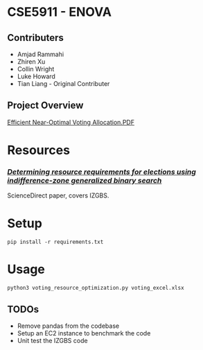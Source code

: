 # **CSE5911 - ENOVA**

## Contributers
* Amjad Rammahi
* Zhiren Xu
* Collin Wright
* Luke Howard
* Tian Liang - Original Contributer

## Project Overview

[Efficient Near-Optimal Voting Allocation.PDF](Efficient&#32;Near-Optimal&#32;Voting&#32;Allocation.pdf)

# Resources

### *[Determining resource requirements for elections using indifference-zone generalized binary search](https://www.sciencedirect.com/science/article/pii/S0360835219307120)*

ScienceDirect paper, covers IZGBS.

# Setup
```
pip install -r requirements.txt
```

# Usage
```
python3 voting_resource_optimization.py voting_excel.xlsx
```

## TODOs
* Remove pandas from the codebase
* Setup an EC2 instance to benchmark the code
* Unit test the IZGBS code
